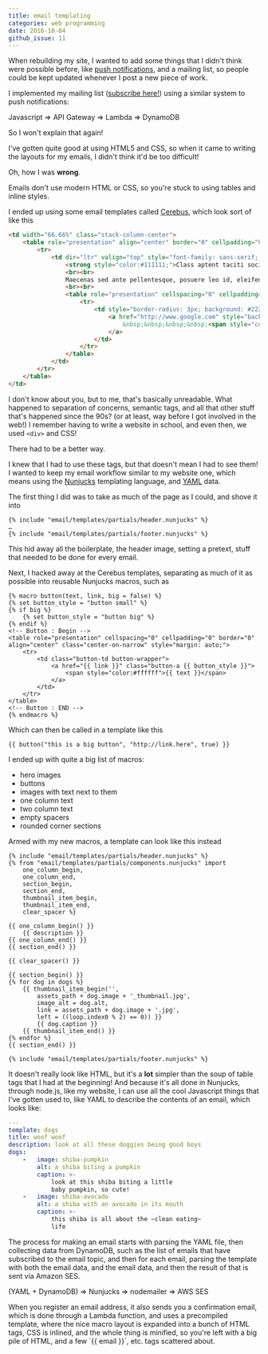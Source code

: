 ```yaml
---
title: email templating
categories: web programming
date: 2016-10-04
github_issue: 11
---
```

When rebuilding my site, I wanted to add some things that
I didn't think were possible before, like
[push notifications](/blog/push-notifications-without-a-server),
and a mailing list,
so people could be kept updated whenever I post a new piece
of work.

I implemented my mailing list
([subscribe here!](/contact/#email))
using a similar system to push notifications:
<p class="center italic">
Javascript ⇒ API Gateway ⇒ Lambda ⇒ DynamoDB
</p>
So I won't explain that again!

I've gotten quite good at using HTML5 and CSS, so when it came
to writing the layouts for my emails, I didn't think it'd be too
difficult!

Oh, how I was **wrong**.

Emails don't use modern HTML or CSS, so you're stuck to using
tables and inline styles.

I ended up using some email templates called
[Cerebus](http://tedgoas.github.io/Cerberus/),
which look sort of like this
```html
<td width="66.66%" class="stack-column-center">
	<table role="presentation" align="center" border="0" cellpadding="0" cellspacing="0" width="100%">
		<tr>
			<td dir="ltr" valign="top" style="font-family: sans-serif; font-size: 15px; mso-height-rule: exactly; line-height: 20px; color: #555555; padding: 10px; text-align: left;" class="center-on-narrow">
				<strong style="color:#111111;">Class aptent taciti sociosqu</strong>
				<br><br>
				Maecenas sed ante pellentesque, posuere leo id, eleifend dolor. Class aptent taciti sociosqu ad litora torquent per conubia nostra, per inceptos himenaeos.
				<br><br>
				<table role="presentation" cellspacing="0" cellpadding="0" border="0" class="center-on-narrow" style="float:left;">
					<tr>
						<td style="border-radius: 3px; background: #222222; text-align: center;" class="button-td">
							<a href="http://www.google.com" style="background: #222222; border: 15px solid #222222; font-family: sans-serif; font-size: 13px; line-height: 1.1; text-align: center; text-decoration: none; display: block; border-radius: 3px; font-weight: bold;" class="button-a">
								&nbsp;&nbsp;&nbsp;&nbsp;<span style="color:#ffffff">A Button</span>&nbsp;&nbsp;&nbsp;&nbsp;
							</a>
						</td>
					</tr>
				</table>  
			</td>
		</tr>
	</table>
</td>
```
I don't know about you, but to me, that's basically unreadable.
What happened to separation of concerns, semantic tags, and 
all that other stuff that's happened since the 90s?
(or at least, way before I got involved in the web!)
I remember having to write a website in school, and even then,
we used `<div>` and CSS!

There had to be a better way.

I knew that I had to use these tags, but that doesn't mean I had to see them!
I wanted to keep my email workflow similar to my 
website one, which means using the
[Nunjucks](https://mozilla.github.io/nunjucks/)
templating language, and 
[YAML](http://yaml.org/) data.

The first thing I did was to take as much of the page
as I could, and shove it into
```twig
{% include "email/templates/partials/header.nunjucks" %}
…
{% include "email/templates/partials/footer.nunjucks" %}
```
This hid away all the boilerplate, the header image,
setting a pretext, stuff that needed to be done for 
every email.

Next, I hacked away at the Cerebus templates,
separating as much of it as possible into reusable
Nunjucks macros, such as
```twig
{% macro button(text, link, big = false) %}
{% set button_style = "button small" %}
{% if big %}
	{% set button_style = "button big" %}
{% endif %}
<!-- Button : Begin -->
<table role="presentation" cellspacing="0" cellpadding="0" border="0" align="center" class="center-on-narrow" style="margin: auto;">
	<tr>
		<td class="button-td button-wrapper">
			<a href="{{ link }}" class="button-a {{ button_style }}">
				<span style="color:#ffffff">{{ text }}</span>
			</a>
		</td>
	</tr>
</table>
<!-- Button : END -->
{% endmacro %}
```
Which can then be called in a template like this
```twig
{{ button("this is a big button", "http://link.here", true) }}
```
I ended up with quite a big list of macros:
* hero images
* buttons
* images with text next to them
* one column text
* two column text
* empty spacers
* rounded corner sections

Armed with my new macros, a template can look like this instead
```twig
{% include "email/templates/partials/header.nunjucks" %}
{% from "email/templates/partials/components.nunjucks" import
	one_column_begin,
	one_column_end,
	section_begin,
	section_end,
	thumbnail_item_begin,
	thumbnail_item_end,
	clear_spacer %}

{{ one_column_begin() }}
	{{ description }}
{{ one_column_end() }}
{{ section_end() }}

{{ clear_spacer() }}

{{ section_begin() }}
{% for dog in dogs %}
	{{ thumbnail_item_begin('',
		assets_path + dog.image + '_thumbnail.jpg',
		image_alt = dog.alt,
		link = assets_path + dog.image + '.jpg',
		left = ((loop.index0 % 2) == 0)) }}
		{{ dog.caption }}
	{{ thumbnail_item_end() }}
{% endfor %}
{{ section_end() }}

{% include "email/templates/partials/footer.nunjucks" %}
```

It doesn't really look like HTML, but it's a **lot** simpler than
the soup of table tags that I had at the beginning!
And because it's all done in Nunjucks, through node.js, 
like my website, I can use all the cool Javascript things 
that I've gotten used to,
like YAML to describe the contents of an email, 
which looks like:
```yaml
---
template: dogs
title: woof woof
description: look at all these doggies being good boys
dogs:
    -   image: shiba-pumpkin
        alt: a shiba biting a pumpkin
        caption: >-
            look at this shiba biting a little
            baby pumpkin, so cute!			
    -   image: shiba-avocado
        alt: a shiba with an avocado in its mouth
        caption: >-
            this shiba is all about the ~clean eating~
            life
```

The process for making an email starts with parsing the 
YAML file, then collecting data from DynamoDB,
such as the list of emails that have subscribed to the email topic,
and then for each email, parsing the template with both the 
email data, and the email data, and then the result of that 
is sent via Amazon SES.
<p class="center">
(YAML + DynamoDB) ⇒ Nunjucks ⇒ nodemailer ⇒ AWS SES
</p>
When you register an email address, it also sends you a confirmation
email, which is done through a Lambda function,
and uses a precompiled template, where the nice macro layout is
expanded into a bunch of HTML tags, CSS is inlined, and the whole
thing is minified, so you're left with a big pile of HTML, and 
a few `{{ email }}`, etc. tags scattered about.